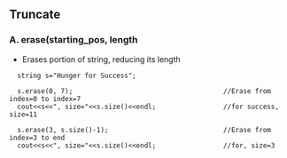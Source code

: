 ## Truncate
### A. erase(starting_pos, length
- Erases portion of string, reducing its length
```
  string s="Hunger for Success";
  
  s.erase(0, 7);                                      //Erase from index=0 to index=7
  cout<<s<<", size="<<s.size()<<endl;                 //for success, size=11
  
  s.erase(3, s.size()-1);                             //Erase from index=3 to end
  cout<<s<<", size="<<s.size()<<endl;                 //for, size=3
```
